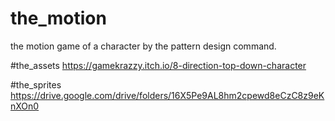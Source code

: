 # the_motion
the motion game of a character by the pattern design command.

#the_assets
https://gamekrazzy.itch.io/8-direction-top-down-character

#the_sprites
https://drive.google.com/drive/folders/16X5Pe9AL8hm2cpewd8eCzC8z9eKnXOn0
